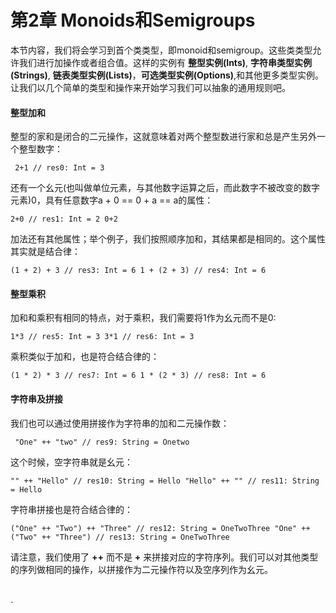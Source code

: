 # 第2章 Monoids和Semigroups

本节内容，我们将会学习到首个类类型，即monoid和semigroup。这些类类型允许我们进行加操作或者组合值。这样的实例有 **整型实例(Ints)**, **字符串类型实例(Strings)**, **链表类型实例(Lists)**，**可选类型实例(Options)**,和其他更多类型实例。让我们以几个简单的类型和操作来开始学习我们可以抽象的通用规则吧。

#### 整型加和

整型的家和是闭合的二元操作，这就意味着对两个整型数进行家和总是产生另外一个整型数字：

` 2+1
// res0: Int = 3`

还有一个幺元(也叫做单位元素，与其他数字运算之后，而此数字不被改变的数字元素)0，具有任意数字a + 0 == 0 + a == a的属性：

`2+0
// res1: Int = 2
0+2
`

加法还有其他属性；举个例子，我们按照顺序加和，其结果都是相同的。这个属性其实就是结合律：

`(1 + 2) + 3
// res3: Int = 6
1 + (2 + 3)
// res4: Int = 6`

#### 整型乘积

加和和乘积有相同的特点，对于乘积，我们需要将1作为幺元而不是0:

`1*3
// res5: Int = 3
3*1
// res6: Int = 3`

乘积类似于加和，也是符合结合律的：

`(1 * 2) * 3
// res7: Int = 6
1 * (2 * 3)
// res8: Int = 6`

#### 字符串及拼接

我们也可以通过使用拼接作为字符串的加和二元操作数：

` "One" ++ "two"
// res9: String = Onetwo`

这个时候，空字符串就是幺元：

`"" ++ "Hello"
// res10: String = Hello
"Hello" ++ ""
// res11: String = Hello`

字符串拼接也是符合结合律的：

`("One" ++ "Two") ++ "Three"
// res12: String = OneTwoThree
"One" ++ ("Two" ++ "Three")
// res13: String = OneTwoThree`

请注意，我们使用了 **++** 而不是 **+** 来拼接对应的字符序列。我们可以对其他类型的序列做相同的操作，以拼接作为二元操作符以及空序列作为幺元。







































#
  `
